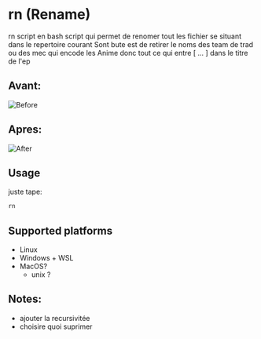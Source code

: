
# rn (Rename)

rn script en bash script qui permet  de renomer tout les fichier se situant dans le repertoire courant
Sont bute est de retirer le noms des team de trad  ou des mec qui encode les Anime
donc tout ce qui entre [ ... ] dans  le titre de  l'ep
 
## Avant:
![Before](https://github.com/thirax/rn/blob/master/avant.png)
## Apres:
![After](https://github.com/thirax/rn/blob/master/apres.png)

## Usage

juste  tape:
```bash
rn
```

## Supported platforms

 - Linux
 - Windows + WSL
 - MacOS?
   - unix ?

## Notes:

- ajouter la recursivitée
- choisire quoi suprimer

